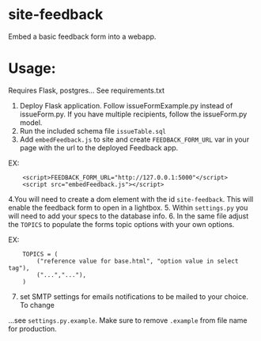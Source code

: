 site-feedback
=============
Embed a basic feedback form into a webapp.


Usage:
=============
Requires Flask, postgres... See requirements.txt

1. Deploy Flask application. Follow issueFormExample.py instead of issueForm.py. If you have multiple recipients, follow the issueForm.py model. 
2. Run the included schema file ``` issueTable.sql ``` 
3. Add ```embedFeedback.js``` to site and create ```FEEDBACK_FORM_URL``` var in your page with the url to the deployed Feedback app.

EX:

```
	<script>FEEDBACK_FORM_URL="http://127.0.0.1:5000"</script>
 	<script src="embedFeedback.js"></script>
```

4.You will need to create a dom element with the id ```site-feedback```. This will enable the feedback form to open in a lightbox.
5. Within ```settings.py``` you will need to add your specs to the database info.
6. In the same file adjust the ```TOPICS``` to populate the forms topic options with your own options.

EX:

```
	TOPICS = (
		("reference value for base.html", "option value in select tag"),
		("...","..."),
	)
```
7. set SMTP settings for emails notifications to be mailed to your choice. To change 

...see ```settings.py.example```. Make sure to remove ```.example``` from file name for production.

